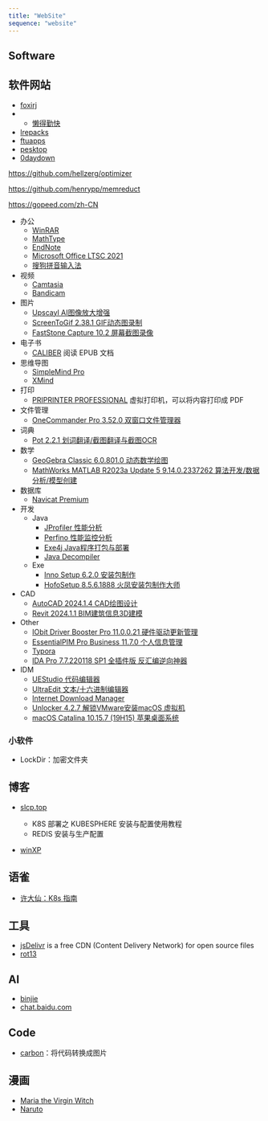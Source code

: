 ```yaml
---
title: "WebSite"
sequence: "website"
---
```


## Software

## 软件网站

- [foxirj](https://foxirj.com/)
-
    - [懒得勤快](https://masuit.com/)
- [lrepacks](https://lrepacks.net/)
- [ftuapps](https://ftuapps.dev/)
- [pesktop](https://pesktop.com/en/)
- [0daydown](https://www.0daydown.com/)

https://github.com/hellzerg/optimizer

https://github.com/henrypp/memreduct

https://gopeed.com/zh-CN

- 办公
    - [WinRAR](https://foxirj.com/winrar.html)
    - [MathType](https://foxirj.com/mathtype.html)
    - [EndNote](https://foxirj.com/endnote-win.html)
    - [Microsoft Office LTSC 2021](https://foxirj.com/microsoft-office-win.html)
    - [搜狗拼音输入法](https://foxirj.com/sogoupyinput-win.html)
- 视频
    - [Camtasia](https://foxirj.com/techsmith-camtasia-win.html)
    - [Bandicam](https://foxirj.com/bandicam.html)
- 图片
    - [Upscayl AI图像放大增强](https://foxirj.com/upscayl-win.html)
    - [ScreenToGif 2.38.1 GIF动态图录制](https://foxirj.com/screentogif.html)
    - [FastStone Capture 10.2 屏幕截图录像](https://foxirj.com/faststone-capture.html)
- 电子书
    - [CALIBER](https://lrepacks.net/repaki-programm-dlya-ofisa/370-calibre-repack-amp-portable.html) 阅读 EPUB 文档
- 思维导图
    - [SimpleMind Pro](https://foxirj.com/simplemind-pro-win.html)
    - [XMind](https://foxirj.com/xmind-pro-win.html)
- 打印
    - [PRIPRINTER PROFESSIONAL](https://lrepacks.net/repaki-programm-dlya-ofisa/540-priprinter-professional-repack-amp-portable.html)
      虚拟打印机，可以将内容打印成 PDF
- 文件管理
    - [OneCommander Pro 3.52.0 双窗口文件管理器](https://foxirj.com/onecommander-pro.html)
- 词典
    - [Pot 2.2.1 划词翻译/截图翻译与截图OCR](https://foxirj.com/pot-win.html)
- 数学
    - [GeoGebra Classic 6.0.801.0 动态数学绘图](https://foxirj.com/geogebra-classic-win.html)
    - [MathWorks MATLAB R2023a Update 5 9.14.0.2337262 算法开发/数据分析/模型创建](https://foxirj.com/mathworks-matlab-win.html)
- 数据库
    - [Navicat Premium](https://foxirj.com/navicat-premium-win.html)
- 开发
    - Java
        - [JProfiler 性能分析](https://foxirj.com/jprofiler-win.html)
        - [Perfino 性能监控分析](https://foxirj.com/perfino-win.html)
        - [Exe4j Java程序打包与部署](https://foxirj.com/exe4j-win.html)
        - [Java Decompiler](https://java-decompiler.github.io/)
    - Exe
        - [Inno Setup 6.2.0 安装包制作](https://foxirj.com/inno-setup.html)
        - [HofoSetup 8.5.6.1888 火凤安装包制作大师](https://foxirj.com/hofosetup.html)
- CAD
    - [AutoCAD 2024.1.4 CAD绘图设计](https://foxirj.com/autocad-win.html)
    - [Revit 2024.1.1 BIM建筑信息3D建模](https://foxirj.com/revit.html)
- Other
    - [IObit Driver Booster Pro 11.0.0.21 硬件驱动更新管理](https://foxirj.com/iobit-driver-booster-pro.html)
    - [EssentialPIM Pro Business 11.7.0 个人信息管理](https://foxirj.com/essentialpim-pro-business.html)
    - [Typora](https://foxirj.com/typora-win.html)
    - [IDA Pro 7.7.220118 SP1 全插件版 反汇编逆向神器](https://foxirj.com/ida-pro-win.html)
- IDM
    - [UEStudio 代码编辑器](https://foxirj.com/uestudio.html)
    - [UltraEdit 文本/十六进制编辑器](https://foxirj.com/ultraedit-win.html)
    - [Internet Download Manager](https://foxirj.com/internet-download-manager.html)
    - [Unlocker 4.2.7 解锁VMware安装macOS 虚拟机](https://foxirj.com/vm-unlocker.html)
    - [macOS Catalina 10.15.7 (19H15) 苹果桌面系统](https://foxirj.com/macos-catalina.html)

### 小软件

- LockDir：加密文件夹

## 博客

- [slcp.top](https://slcp.top/article)
    - K8S 部署之 KUBESPHERE 安装与配置使用教程
    - REDIS 安装与生产配置

- [winXP](https://github.com/ShizukuIchi/winXP)

## 语雀

- [许大仙：K8s 指南](https://www.yuque.com/fairy-era/yg511q/szg74m)

## 工具

- [jsDelivr](https://www.jsdelivr.com/github) is a free CDN (Content Delivery Network) for open source files
- [rot13](https://cryptii.com/pipes/rot13-decoder)

## AI

- [binjie](https://chat18.aichatos.xyz/)
- [chat.baidu.com](https://chat.baidu.com/)

## Code

- [carbon](https://carbon.now.sh/)：将代码转换成图片

## 漫画

- [Maria the Virgin Witch](https://aniwatch.to/maria-the-virgin-witch-2886)
- [Naruto](https://soap2dayx.to/tv/naruto-ykyp/1-1)
